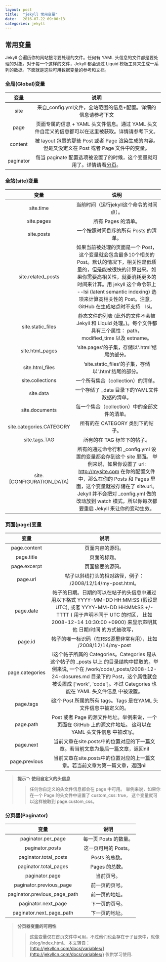 ```yaml
---
layout: post
title:  "jekyll 常用变量"
date:   2016-07-22 09:00:13
categories: jekyll
---
```

## 常用变量
Jekyll 会遍历你的网站搜寻要处理的文件。任何有 YAML 头信息的文件都是要处理的对象。对于每一个这样的文件，Jekyll 都会通过 Liquid 模板工具来生成一系列的数据。下面就是这些可用数据变量的参考和文档。
### 全局(Global)变量
|变量|说明|
|:---------:|:---------------------------------------------------:|
|site|来自_config.yml文件，全站范围的信息+配置。详细的信息请参考下文|
|page|页面专属的信息 + YAML 头文件信息。通过 YAML 头文件自定义的信息都可以在这里被获取。详情请参考下文。|
|content|被 layout 包裹的那些 Post 或者 Page 渲染生成的内容。但是又没定义在 Post 或者 Page 文件中的变量。|
|paginator|每当 paginate 配置选项被设置了的时候，这个变量就可用了。详情请看[分页](http://jekyllcn.com/docs/pagination/)。|
### 全站(site)变量
|变量|说明|
|:---------:|:---------------------------------------------------:|
|site.time|当前时间（运行jekyll这个命令的时间点）。|
|site.pages|所有 Pages 的清单。|
|site.posts|一个按照时间倒序的所有 Posts 的清单。|
|site.related_posts|如果当前被处理的页面是一个 Post，这个变量就会包含最多10个相关的 Post。默认的情况下，相关性是低质量的，但是能被很快的计算出来。如果你需要高相关性，就要消耗更多的时间来计算。用 jekyll 这个命令带上 --lsi (latent semantic indexing) 选项来计算高相关性的 Post。注意，GitHub 在生成站点时不支持　lsi。|
|site.static_files|静态文件的列表 (此外的文件不会被 Jekyll 和 Liquid 处理。)。每个文件都具有三个属性： path， modified_time 以及 extname。|
|site.html_pages|‘site.pages’的子集，存储以‘.html’结尾的部分。|
|site.html_files|‘site.static_files’的子集，存储以‘.html’结尾的部分。|
|site.collections|一个所有集合（collection）的清单。|
|site.data|一个存储了 _data 目录下的YAML文件数据的清单。|
|site.documents|每一个集合（collection）中的全部文件的清单。|
|site.categories.CATEGORY|所有的在 CATEGORY 类别下的帖子。|
|site.tags.TAG|所有的在 TAG 标签下的帖子。|
|site.[CONFIGURATION_DATA]|所有的通过命令行和 _config.yml 设置的变量都会存到这个 site 里面。 举例来说，如果你设置了 url: http://mysite.com 在你的配置文件中，那么在你的 Posts 和 Pages 里面，这个变量就被存储在了 site.url。Jekyll 并不会把对 _config.yml 做的改动放到 watch 模式，所以你每次都要重启 Jekyll 来让你的变动生效。|
### 页面(page)变量
|变量|说明|
|:---------:|:---------------------------------------------------:|
|page.content|页面内容的源码。|
|page.title|页面的标题。|
|page.excerpt|页面摘要的源码。|
|page.url|帖子以斜线打头的相对路径，例子： /2008/12/14/my-post.html。|
|page.date|帖子的日期。日期的可以在帖子的头信息中通过用以下格式 YYYY-MM-DD HH:MM:SS (假设是 UTC), 或者 YYYY-MM-DD HH:MM:SS +/-TTTT ( 用于声明不同于 UTC 的时区， 比如 2008-12-14 10:30:00 +0900) 来显示声明其他 日期/时间 的方式被改写，|
|page.id|帖子的唯一标识码（在RSS源里非常有用），比如 /2008/12/14/my-post|
|page.categories|i这个帖子所属的 Categories。Categories 是从这个帖子的 _posts 以上 的目录结构中提取的。举例来说, 一个在 /work/code/_posts/2008-12-24-closures.md 目录下的 Post，这个属性就会被设置成 ['work', 'code']。不过 Categories 也能在 YAML 头文件信息 中被设置。|
|page.tags|i这个 Post 所属的所有 tags。Tags 是在YAML 头文件信息中被定义的。|
|page.path|Post 或者 Page 的源文件地址。举例来说，一个页面在 GitHub 上的源文件地址。 这可以在 YAML 头文件信息 中被改写。|
|page.next|当前文章在site.posts中的位置对应的下一篇文章。若当前文章为最后一篇文章，返回nil|
|page.previous|当前文章在site.posts中的位置对应的上一篇文章。若当前文章为第一篇文章，返回nil|
> **提示™: 使用自定义的头信息**
>> 任何你自定义的头文件信息都会在 page 中可用。 举例来说，如果你在一个 Page 的头文件中设置了 custom_css: true， 这个变量就可以这样被取到 page.custom_css。
### 分页器(Paginator)
|变量|说明|
|:---------:|:---------------------------------------------------:|
|paginator.per_page|每一页 Posts 的数量。|
|paginator.posts|这一页可用的 Posts。|
|paginator.total_posts|Posts 的总数。|
|paginator.total_pages|Pages 的总数。|
|paginator.page|当前页号。|
|paginator.previous_page|前一页的页号。|
|paginator.previous_page_path|前一页的地址。|
|paginator.next_page|下一页的页号。|
|paginator.next_page_path|下一页的地址。|
> **分页器变量的可用性**
>> 这些变量仅在首页文件中可用，不过他们也会存在于子目录中，就像 /blog/index.html。
本文转自：[http://jekyllcn.com/docs/variables/](http://jekyllcn.com/docs/variables/)
仅供学习使用.
